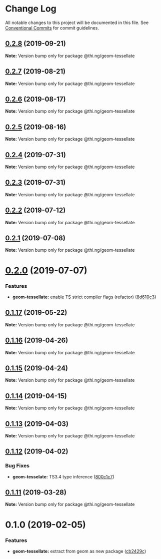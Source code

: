 # Change Log

All notable changes to this project will be documented in this file.
See [Conventional Commits](https://conventionalcommits.org) for commit guidelines.

## [0.2.8](https://github.com/thi-ng/umbrella/compare/@thi.ng/geom-tessellate@0.2.7...@thi.ng/geom-tessellate@0.2.8) (2019-09-21)

**Note:** Version bump only for package @thi.ng/geom-tessellate





## [0.2.7](https://github.com/thi-ng/umbrella/compare/@thi.ng/geom-tessellate@0.2.6...@thi.ng/geom-tessellate@0.2.7) (2019-08-21)

**Note:** Version bump only for package @thi.ng/geom-tessellate





## [0.2.6](https://github.com/thi-ng/umbrella/compare/@thi.ng/geom-tessellate@0.2.5...@thi.ng/geom-tessellate@0.2.6) (2019-08-17)

**Note:** Version bump only for package @thi.ng/geom-tessellate





## [0.2.5](https://github.com/thi-ng/umbrella/compare/@thi.ng/geom-tessellate@0.2.4...@thi.ng/geom-tessellate@0.2.5) (2019-08-16)

**Note:** Version bump only for package @thi.ng/geom-tessellate





## [0.2.4](https://github.com/thi-ng/umbrella/compare/@thi.ng/geom-tessellate@0.2.3...@thi.ng/geom-tessellate@0.2.4) (2019-07-31)

**Note:** Version bump only for package @thi.ng/geom-tessellate





## [0.2.3](https://github.com/thi-ng/umbrella/compare/@thi.ng/geom-tessellate@0.2.2...@thi.ng/geom-tessellate@0.2.3) (2019-07-31)

**Note:** Version bump only for package @thi.ng/geom-tessellate





## [0.2.2](https://github.com/thi-ng/umbrella/compare/@thi.ng/geom-tessellate@0.2.1...@thi.ng/geom-tessellate@0.2.2) (2019-07-12)

**Note:** Version bump only for package @thi.ng/geom-tessellate





## [0.2.1](https://github.com/thi-ng/umbrella/compare/@thi.ng/geom-tessellate@0.2.0...@thi.ng/geom-tessellate@0.2.1) (2019-07-08)

**Note:** Version bump only for package @thi.ng/geom-tessellate





# [0.2.0](https://github.com/thi-ng/umbrella/compare/@thi.ng/geom-tessellate@0.1.17...@thi.ng/geom-tessellate@0.2.0) (2019-07-07)


### Features

* **geom-tessellate:** enable TS strict compiler flags (refactor) ([8d610c3](https://github.com/thi-ng/umbrella/commit/8d610c3))





## [0.1.17](https://github.com/thi-ng/umbrella/compare/@thi.ng/geom-tessellate@0.1.16...@thi.ng/geom-tessellate@0.1.17) (2019-05-22)

**Note:** Version bump only for package @thi.ng/geom-tessellate





## [0.1.16](https://github.com/thi-ng/umbrella/compare/@thi.ng/geom-tessellate@0.1.15...@thi.ng/geom-tessellate@0.1.16) (2019-04-26)

**Note:** Version bump only for package @thi.ng/geom-tessellate





## [0.1.15](https://github.com/thi-ng/umbrella/compare/@thi.ng/geom-tessellate@0.1.14...@thi.ng/geom-tessellate@0.1.15) (2019-04-24)

**Note:** Version bump only for package @thi.ng/geom-tessellate





## [0.1.14](https://github.com/thi-ng/umbrella/compare/@thi.ng/geom-tessellate@0.1.13...@thi.ng/geom-tessellate@0.1.14) (2019-04-15)

**Note:** Version bump only for package @thi.ng/geom-tessellate





## [0.1.13](https://github.com/thi-ng/umbrella/compare/@thi.ng/geom-tessellate@0.1.12...@thi.ng/geom-tessellate@0.1.13) (2019-04-03)

**Note:** Version bump only for package @thi.ng/geom-tessellate





## [0.1.12](https://github.com/thi-ng/umbrella/compare/@thi.ng/geom-tessellate@0.1.11...@thi.ng/geom-tessellate@0.1.12) (2019-04-02)


### Bug Fixes

* **geom-tesselate:** TS3.4 type inference ([800c1c7](https://github.com/thi-ng/umbrella/commit/800c1c7))





## [0.1.11](https://github.com/thi-ng/umbrella/compare/@thi.ng/geom-tessellate@0.1.10...@thi.ng/geom-tessellate@0.1.11) (2019-03-28)

**Note:** Version bump only for package @thi.ng/geom-tessellate







# 0.1.0 (2019-02-05)


### Features

* **geom-tessellate:** extract from geom as new package ([cb2429c](https://github.com/thi-ng/umbrella/commit/cb2429c))
